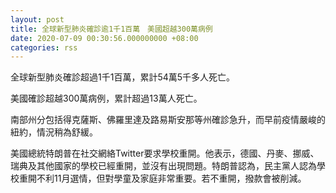 ```yaml
---
layout: post
title: 全球新型肺炎確診逾1千1百萬　美國超越300萬病例
date: 2020-07-09 00:30:56.000000000 +08:00
categories: rss
---
```


全球新型肺炎確診超過1千1百萬，累計54萬5千多人死亡。

美國確診超越300萬病例，累計超過13萬人死亡。

南部州分包括得克薩斯、佛羅里達及路易斯安那等州確診急升，而早前疫情嚴峻的紐約，情況稍為舒緩。

美國總統特朗普在社交網絡Twitter要求學校重開。他表示，德國、丹麥、挪威、瑞典及其他國家的學校已經重開，並沒有出現問題。特朗普認為，民主黨人認為學校重開不利11月選情，但對學童及家庭非常重要。若不重開，撥款會被削減。
